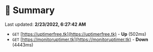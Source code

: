 # 📖 Summary
Last updated: **2/23/2022, 6:27:42 AM**

- `GET` [https://uptimerfree.tk](https://uptimerfree.tk) - **Up** (502ms)
- `GET` [https://monitoruptimer.tk](https://monitoruptimer.tk) - **Down** (4443ms)
